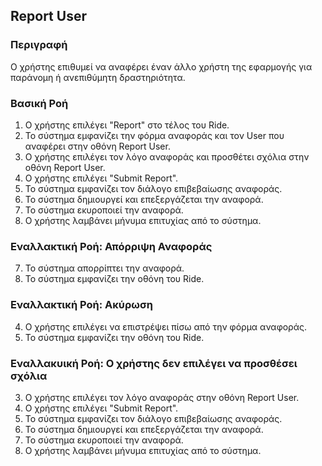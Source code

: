 ## Report User

### Περιγραφή

Ο χρήστης επιθυμεί να αναφέρει έναν άλλο χρήστη της εφαρμογής για παράνομη ή ανεπιθύμητη δραστηριότητα.

### Βασική Ροή

1. Ο χρήστης επιλέγει "Report" στο τέλος του Ride.
2. Το σύστημα εμφανίζει την φόρμα αναφοράς και τον User που αναφέρει στην οθόνη Report User.
3. Ο χρήστης επιλέγει τον λόγο αναφοράς και προσθέτει σχόλια στην οθόνη Report User.
4. Ο χρήστης επιλέγει "Submit Report".
5. Το σύστημα εμφανίζει τον διάλογο επιβεβαίωσης αναφοράς.
6. Το σύστημα δημιουργεί και επεξεργάζεται την αναφορά.
7. Το σύστημα εκυροποιεί την αναφορά.
8. Ο χρήστης λαμβάνει μήνυμα επιτυχίας από το σύστημα.

### Εναλλακτική Ροή: Απόρριψη Αναφοράς

7. Το σύστημα απορρίπτει την αναφορά.
8. Το σύστημα εμφανίζει την οθόνη του Ride.

### Εναλλακτική Ροή: Ακύρωση

4. Ο χρήστης επιλέγει να επιστρέψει πίσω από την φόρμα αναφοράς.
6. Το σύστημα εμφανίζει την οθόνη του Ride.

### Εναλλακυική Ροή: Ο χρήστης δεν επιλέγει να προσθέσει σχόλια 

3. Ο χρήστης επιλέγει τον λόγο αναφοράς στην οθόνη Report User.
4. Ο χρήστης επιλέγει "Submit Report".
5. Το σύστημα εμφανίζει τον διάλογο επιβεβαίωσης αναφοράς.
6. Το σύστημα δημιουργεί και επεξεργάζεται την αναφορά.
7. Το σύστημα εκυροποιεί την αναφορά.
8. Ο χρήστης λαμβάνει μήνυμα επιτυχίας από το σύστημα.